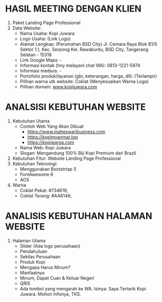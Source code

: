 # HASIL MEETING DENGAN KLIEN

1. Paket Landing Page Professional
2. Data Website:
     - Nama Usaha: Kopi Juwara
     - Logo Usaha: (Link Logo)
     - Alamat Lengkap: (Perumahan BSD City) Jl. Cemara Raya Blok B1/5 Sektor 1.1, Kec. Serpong  Kel. Rawabuntu, BSD City, Tangerang Selatan - 15318
     - Link Google Maps: -
     - Informasi kontak (hny melayani chat WA): 0813-1221-5974
     - Informasi medsos: -
     - Portofolio produk/layanan (gbr, keterangan, harga, dll): (Terlampir)
     - Pilihan warna utk website: Coklat (Menyesuaikan Warna Logo)
     - Pilihan domain: www.kopijuwara.com

# ANALSISI KEBUTUHAN WEBSITE

1. Kebutuhan Utama
   - Contoh Web Yang Akan Dibuat
      - https://www.maheswaribusiness.com
      - https://kopimyanmar.top
      - https://kopiwarga.com
    - Nama Web: Kopi Juwara
    - Slogan: Mengandung 100% Biji Kopi Premium dari Brazil
2. Kebutuhan Fitur: Website Landing Page Professional
3. Kebutuhan Teknologi:
      - Menggunakan Bootstrtap 5
      - FontAwesome 6
      - AOS
4. Warna
    - Coklat Pekat: #734619;
    - Coklat Terang: #AA6146;
  
# ANALISIS KEBUTUHAN HALAMAN WEBSITE

1. Halaman Utama
     - Slider (Ada logo perusahaan)
     - Pendahuluan
     - Sekilas Perusahaan
     - Produk Kopi
     - Mengapa Harus Minum?
     - Manfaatnya
     - Minum, Dapat Cuan & Keluar Negeri
     - QRIS
     - Ada tombol yang mengarah ke WA. Isinya: Saya Tertarik Kopi Juwara. Mohon Infonya, TKS.
